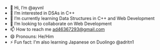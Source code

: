 - 👋 Hi, I’m @ayvnl
- 👀 I’m interested in DSAs in C++
- 🌱 I’m currently learning Data Structures in C++ and Web Development
- 💞️ I’m looking to collaborate on Web Development
- 📫 How to reach me ad46367293@gmail.com
- 😄 Pronouns: He/Him
- ⚡ Fun fact: I'm also learning Japanese on Duolingo @adritn1

<!---
ayvnl/ayvnl is a ✨ special ✨ repository because its `README.md` (this file) appears on your GitHub profile.
You can click the Preview link to take a look at your changes.
--->
